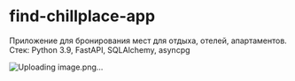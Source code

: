 # find-chillplace-app
Приложение для бронирования мест для отдыха, отелей, апартаментов. Стек: Python 3.9, FastAPI, SQLAlchemy, asyncpg

![Uploading image.png…]()
